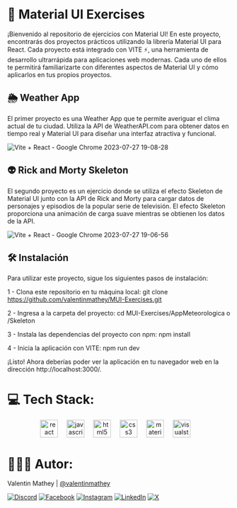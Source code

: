 # 🎨 Material UI Exercises
¡Bienvenido al repositorio de ejercicios con Material UI! En este proyecto, encontrarás dos proyectos prácticos utilizando la librería Material UI para React. Cada proyecto está integrado con VITE ⚡️, una herramienta de desarrollo ultrarrápida para aplicaciones web modernas. Cada uno de ellos te permitirá familiarizarte con diferentes aspectos de Material UI y cómo aplicarlos en tus propios proyectos.

## 🌦️ Weather App
El primer proyecto es una Weather App que te permite averiguar el clima actual de tu ciudad. Utiliza la API de WeatherAPI.com para obtener datos en tiempo real y Material UI para diseñar una interfaz atractiva y funcional.

![Vite + React - Google Chrome 2023-07-27 19-08-28](https://github.com/valentinmathey/MUI-Exercises/assets/108497495/517b8e5e-8a6e-4f9b-93d5-e0ccb9ed1290)

## 👽 Rick and Morty Skeleton
El segundo proyecto es un ejercicio donde se utiliza el efecto Skeleton de Material UI junto con la API de Rick and Morty para cargar datos de personajes y episodios de la popular serie de televisión. El efecto Skeleton proporciona una animación de carga suave mientras se obtienen los datos de la API.

![Vite + React - Google Chrome 2023-07-27 19-06-56](https://github.com/valentinmathey/MUI-Exercises/assets/108497495/8a045ae3-cee1-431b-a818-f682f4552046)

## 🛠️ Instalación
Para utilizar este proyecto, sigue los siguientes pasos de instalación:

1 - Clona este repositorio en tu máquina local:
git clone https://github.com/valentinmathey/MUI-Exercises.git

2 - Ingresa a la carpeta del proyecto:
cd MUI-Exercises/AppMeteorologica o /Skeleton

3 - Instala las dependencias del proyecto con npm:
npm install

4 - Inicia la aplicación con VITE:
npm run dev

¡Listo! Ahora deberías poder ver la aplicación en tu navegador web en la dirección http://localhost:3000/.

# 💻 Tech Stack:
<div align="center">
  <img src="https://cdn.jsdelivr.net/gh/devicons/devicon/icons/react/react-original.svg" height="40" alt="react logo"  />
  <img width="12" />
  <img src="https://cdn.jsdelivr.net/gh/devicons/devicon/icons/javascript/javascript-original.svg" height="40" alt="javascript logo"  />
  <img width="12" />
  <img src="https://cdn.jsdelivr.net/gh/devicons/devicon/icons/html5/html5-original.svg" height="40" alt="html5 logo"  />
  <img width="12" />
  <img src="https://cdn.jsdelivr.net/gh/devicons/devicon/icons/css3/css3-original.svg" height="40" alt="css3 logo"  />
  <img width="12" />
  <img src="https://cdn.jsdelivr.net/gh/devicons/devicon/icons/materialui/materialui-original.svg" height="40" alt="materialui logo"  />
  <img width="12" />
  <img src="https://cdn.jsdelivr.net/gh/devicons/devicon/icons/visualstudio/visualstudio-plain.svg" height="40" alt="visualstudio logo"  />
  <img width="12" />
</div>

# 🧑🏻‍💻 Autor:

Valentin Mathey | <a href="https://github.com/valentinmathey">@valentinmathey</a>

[![Discord](https://img.shields.io/badge/Discord-%237289DA.svg?logo=discord&logoColor=white)](https://discord.gg/valentinmathey) [![Facebook](https://img.shields.io/badge/Facebook-%231877F2.svg?logo=Facebook&logoColor=white)](https://facebook.com/ValentinEzequielMathey) [![Instagram](https://img.shields.io/badge/Instagram-%23E4405F.svg?logo=Instagram&logoColor=white)](https://instagram.com/valen.mathey/) [![LinkedIn](https://img.shields.io/badge/LinkedIn-%230077B5.svg?logo=linkedin&logoColor=white)](https://linkedin.com/in/valentin-mathey) [![X](https://img.shields.io/badge/X-%231DA1F2.svg?logo=X&logoColor=white)](https://twitter.com/valen_mathey) 

